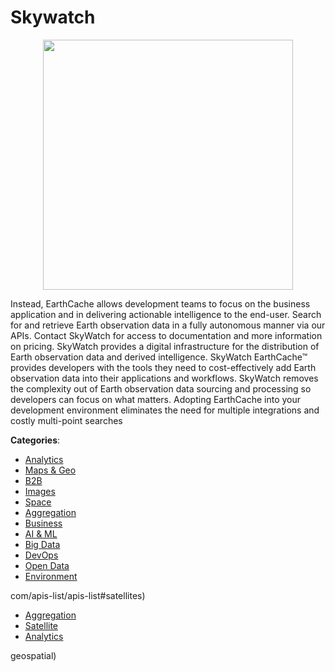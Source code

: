 # Skywatch
<p align="center">
    <img width="400" src="https://raw.githubusercontent.com/apis-list/apis-list/apis/skywatch/logo_256x256.png" />
</p>

Instead, EarthCache allows development teams to focus on the business application and in delivering actionable intelligence to the end-user. Search for and retrieve Earth observation data in a fully autonomous manner via our APIs. Contact SkyWatch for access to documentation and more information on pricing.  SkyWatch provides a digital infrastructure for the distribution of Earth observation data and derived intelligence. SkyWatch EarthCache™ provides developers with the tools they need to cost-effectively add Earth observation data into their applications and workflows. SkyWatch removes the complexity out of Earth observation data sourcing and processing so developers can focus on what matters. Adopting EarthCache into your development environment eliminates the need for multiple integrations and costly multi-point searches



**Categories**:
- [Analytics](https://github.com/apis-list/apis-list#analytics)
- [Maps & Geo](https://github.com/apis-list/apis-list#maps-and-geo)
- [B2B](https://github.com/apis-list/apis-list#b2b)
- [Images](https://github.com/apis-list/apis-list#images)
- [Space](https://github.com/apis-list/apis-list#space)
- [Aggregation](https://github.com/apis-list/apis-list#aggregation)
- [Business](https://github.com/apis-list/apis-list#business)
- [AI & ML](https://github.com/apis-list/apis-list#ai-and-ml)
- [Big Data](https://github.com/apis-list/apis-list#big-data)
- [DevOps](https://github.com/apis-list/apis-list#devops)
- [Open Data](https://github.com/apis-list/apis-list#open-data)
- [Environment](https://github.com/apis-list/apis-list#environment)



com/apis-list/apis-list#satellites)
- [Aggregation](https://github.com/apis-list/apis-list#aggregation)
- [Satellite](https://github.com/apis-list/apis-list#satellite)
- [Analytics](https://github.com/apis-list/apis-list#analytics)



geospatial)



